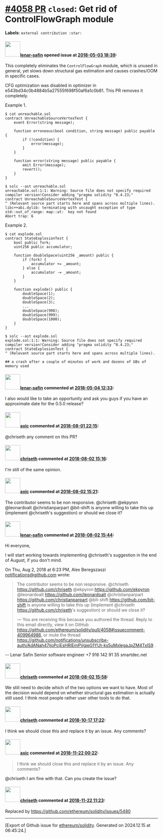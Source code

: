 # [\#4058 PR](https://github.com/ethereum/solidity/pull/4058) `closed`: Get rid of ControlFlowGraph module
**Labels**: `external contribution :star:`


#### <img src="https://avatars.githubusercontent.com/u/30412138?v=4" width="50">[lenar-safin](https://github.com/lenar-safin) opened issue at [2018-05-03 18:39](https://github.com/ethereum/solidity/pull/4058):

This completely eliminates the `ControlFlowGraph` module, which is unused in general, yet slows down structural gas estimation and causes crashes/OOM in specific cases.

CFG optimization was disabled in optimizer in e543bd34c0b4884b5a27555f698f50af6a1c0b81. This PR removes it completely.

Example 1.
```
$ cat unreachable.sol 
contract UnreachableSourceVertexTest {
    event Error(string message);

    function erroneous(bool condition, string message) public payable {
        if (!condition) {
            error(message);
        }
    }

    function error(string message) public payable {
        emit Error(message);
        revert();
    }
}

$ solc --ast unreachable.sol 
unreachable.sol:1:1: Warning: Source file does not specify required compiler version!Consider adding "pragma solidity ^0.4.23;"
contract UnreachableSourceVertexTest {
^ (Relevant source part starts here and spans across multiple lines).
libc++abi.dylib: terminating with uncaught exception of type std::out_of_range: map::at:  key not found
Abort trap: 6
```

Example 2.
```
$ cat explode.sol 
contract StateExplosionTest {
    bool public fork;
    uint256 public accumulator;

    function doubleSpace(uint256 _amount) public {
        if (fork) {
            accumulator += _amount;
        } else {
            accumulator -= _amount;
        }
    }

    function explode() public {
        doubleSpace(1);
        doubleSpace(2);
        doubleSpace(3);
        ...
        doubleSpace(998);
        doubleSpace(999);
        doubleSpace(1000);
    }
}

$ solc --ast explode.sol
explode.sol:1:1: Warning: Source file does not specify required compiler version!Consider adding "pragma solidity ^0.4.23;"
contract StateExplosionTest {
^ (Relevant source part starts here and spans across multiple lines).

## a crash after a couple of minutes of work and dozens of GBs of memory used
```

#### <img src="https://avatars.githubusercontent.com/u/30412138?v=4" width="50">[lenar-safin](https://github.com/lenar-safin) commented at [2018-05-04 12:33](https://github.com/ethereum/solidity/pull/4058#issuecomment-386587310):

I also would like to take an opportunity and ask you guys if you have an approximate date for the 0.5.0 release?

#### <img src="https://avatars.githubusercontent.com/u/20340?v=4" width="50">[axic](https://github.com/axic) commented at [2018-08-01 22:15](https://github.com/ethereum/solidity/pull/4058#issuecomment-409742599):

@chriseth any comment on this PR?

#### <img src="https://avatars.githubusercontent.com/u/9073706?v=4" width="50">[chriseth](https://github.com/chriseth) commented at [2018-08-02 15:16](https://github.com/ethereum/solidity/pull/4058#issuecomment-409963305):

I'm still of the same opinion.

#### <img src="https://avatars.githubusercontent.com/u/20340?v=4" width="50">[axic](https://github.com/axic) commented at [2018-08-02 15:21](https://github.com/ethereum/solidity/pull/4058#issuecomment-409964986):

The contributor seems to be non responsive. @chriseth @ekpyron @leonardoalt @christianparpart @bit-shift is anyone willing to take this up (implement @chriseth's suggestion) or should we close it?

#### <img src="https://avatars.githubusercontent.com/u/30412138?v=4" width="50">[lenar-safin](https://github.com/lenar-safin) commented at [2018-08-02 15:44](https://github.com/ethereum/solidity/pull/4058#issuecomment-409972947):

Hi everyone,

I will start working towards implementing @chriseth's suggestion in the end
of August, if you don't mind.

On Thu, Aug 2, 2018 at 6:23 PM, Alex Beregszaszi <notifications@github.com>
wrote:

> The contributor seems to be non responsive. @chriseth
> <https://github.com/chriseth> @ekpyron <https://github.com/ekpyron>
> @leonardoalt <https://github.com/leonardoalt> @christianparpart
> <https://github.com/christianparpart> @bit-shift
> <https://github.com/bit-shift> is anyone willing to take this up
> (implement @chriseth <https://github.com/chriseth>'s suggestion) or
> should we close it?
>
> —
> You are receiving this because you authored the thread.
> Reply to this email directly, view it on GitHub
> <https://github.com/ethereum/solidity/pull/4058#issuecomment-409964986>,
> or mute the thread
> <https://github.com/notifications/unsubscribe-auth/AdANah47ljoPcjEsHRIEmPVgjeG1YUt-ks5uMxlegaJpZM4TxlS9>
> .
>



-- 
Lenar Safin
Senior software engineer
+7 916 142 91 35
smartdec.net

#### <img src="https://avatars.githubusercontent.com/u/9073706?v=4" width="50">[chriseth](https://github.com/chriseth) commented at [2018-08-02 15:58](https://github.com/ethereum/solidity/pull/4058#issuecomment-409977773):

We still need to decide which of the two options we want to have. Most of the decision would depend on whether structural gas estimation is actually still used. I think most people rather user other tools to do that.

#### <img src="https://avatars.githubusercontent.com/u/9073706?v=4" width="50">[chriseth](https://github.com/chriseth) commented at [2018-10-17 17:22](https://github.com/ethereum/solidity/pull/4058#issuecomment-430715182):

I think we should close this and replace it by an issue. Any comments?

#### <img src="https://avatars.githubusercontent.com/u/20340?v=4" width="50">[axic](https://github.com/axic) commented at [2018-11-22 00:22](https://github.com/ethereum/solidity/pull/4058#issuecomment-440861793):

> I think we should close this and replace it by an issue. Any comments?

@chriseth I am fine with that. Can you create the issue?

#### <img src="https://avatars.githubusercontent.com/u/9073706?v=4" width="50">[chriseth](https://github.com/chriseth) commented at [2018-11-22 11:23](https://github.com/ethereum/solidity/pull/4058#issuecomment-441000030):

Replaced by https://github.com/ethereum/solidity/issues/5480


-------------------------------------------------------------------------------



[Export of Github issue for [ethereum/solidity](https://github.com/ethereum/solidity). Generated on 2024.12.15 at 06:45:24.]
